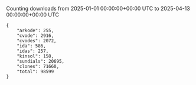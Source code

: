 
Counting downloads from 2025-01-01 00:00:00+00:00 UTC to 2025-04-13 00:00:00+00:00 UTC

```
{
    "arkode": 255,
    "cvode": 2916,
    "cvodes": 2072,
    "ida": 586,
    "idas": 257,
    "kinsol": 158,
    "sundials": 20695,
    "clones": 71660,
    "total": 98599
}
```

